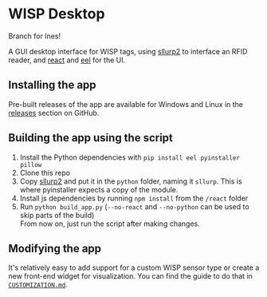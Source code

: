 # WISP Desktop

Branch for Ines!

A GUI desktop interface for WISP tags, using [sllurp2](https://github.com/fviard/sllurp/tree/fviard-develop-v2/sllurp) to interface an RFID reader, and [react](https://github.com/facebook/react) and [eel](https://github.com/ChrisKnott/Eel) for the UI.

## Installing the app
Pre-built releases of the app are available for Windows and Linux in the [releases](https://github.com/wisp/wisp-desktop/releases/) section on GitHub.

## Building the app using the script
1. Install the Python dependencies with `pip install eel pyinstaller pillow`
2. Clone this repo
3. Copy [sllurp2](https://github.com/fviard/sllurp/tree/fviard-develop-v2/sllurp) and put it in the `python` folder, naming it `sllurp`. This is where pyinstaller expects a copy of the module.
4. Install js dependencies by running `npm install` from the `/react` folder  
5. Run `python build_app.py` (`--no-react` and `--no-python` can be used to skip parts of the build)  
From now on, just run the script after making changes.

## Modifying the app
It's relatively easy to add support for a custom WISP sensor type or create a new front-end widget for visualization. You can find the guide to do that in [`CUSTOMIZATION.md`](https://github.com/rmenon1008/wisp-desktop/tree/master/CUSTOMIZATION.md).
